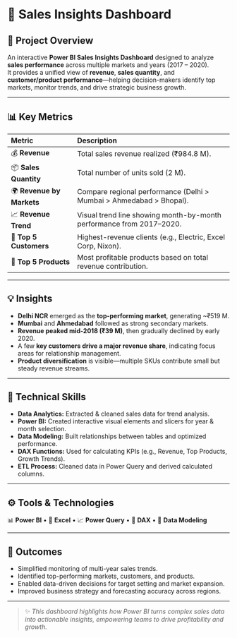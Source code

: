 # 💼 Sales Insights Dashboard  

## 🧩 Project Overview  
An interactive **Power BI Sales Insights Dashboard** designed to analyze **sales performance** across multiple markets and years (2017 – 2020).  
It provides a unified view of **revenue**, **sales quantity**, and **customer/product performance**—helping decision-makers identify top markets, monitor trends, and drive strategic business growth.    

---

## 📊 Key Metrics  
| Metric | Description |
|:--|:--|
| 💰 **Revenue** | Total sales revenue realized (₹984.8 M). |
| 📦 **Sales Quantity** | Total number of units sold (2 M). |
| 🌍 **Revenue by Markets** | Compare regional performance (Delhi > Mumbai > Ahmedabad > Bhopal). |
| 📈 **Revenue Trend** | Visual trend line showing month-by-month performance from 2017–2020. |
| 👥 **Top 5 Customers** | Highest-revenue clients (e.g., Electric, Excel Corp, Nixon). |
| 🛒 **Top 5 Products** | Most profitable products based on total revenue contribution. |

---

## 💡 Insights  
- **Delhi NCR** emerged as the **top-performing market**, generating ~₹519 M.  
- **Mumbai** and **Ahmedabad** followed as strong secondary markets.  
- **Revenue peaked mid-2018 (₹39 M)**, then gradually declined by early 2020.  
- A few **key customers drive a major revenue share**, indicating focus areas for relationship management.  
- **Product diversification** is visible—multiple SKUs contribute small but steady revenue streams.  

---

## 🧠 Technical Skills  
- **Data Analytics:** Extracted & cleaned sales data for trend analysis.  
- **Power BI:** Created interactive visual elements and slicers for year & month selection.  
- **Data Modeling:** Built relationships between tables and optimized performance.  
- **DAX Functions:** Used for calculating KPIs (e.g., Revenue, Top Products, Growth Trends).  
- **ETL Process:** Cleaned data in Power Query and derived calculated columns.  

---

## ⚙️ Tools & Technologies  
📊 **Power BI**  •  🧮 **Excel**  •  📈 **Power Query**  •  📘 **DAX**  •  🧠 **Data Modeling**

---

## 🚀 Outcomes  
- Simplified monitoring of multi-year sales trends.  
- Identified top-performing markets, customers, and products.  
- Enabled data-driven decisions for target setting and market expansion.  
- Improved business strategy and forecasting accuracy across regions.

---

> ✨ *This dashboard highlights how Power BI turns complex sales data into actionable insights, empowering teams to drive profitability and growth.*
